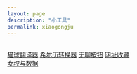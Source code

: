 ```yaml
---
layout: page
description: "小工具"
permalink: xiaogongju
---
```

<title>小工具 - 猫球社长</title>
<link rel="shortcut icon" href="/favicon.ico" type="image/x-icon"/>
<br>
<a href="/7/mqfyq" class="anniu">猫球翻译器</a>
<a href="/7/xel" class="anniu">希尔历转换器</a>
<a href="/7/wuliaoanniu" class="anniu">无聊按钮</a>
<a href="/7/wangzhi" class="anniu">网址收藏</a>
<br/>
<a href="/7/sjly/nvquan" class="anniu">女权与数据</a>





